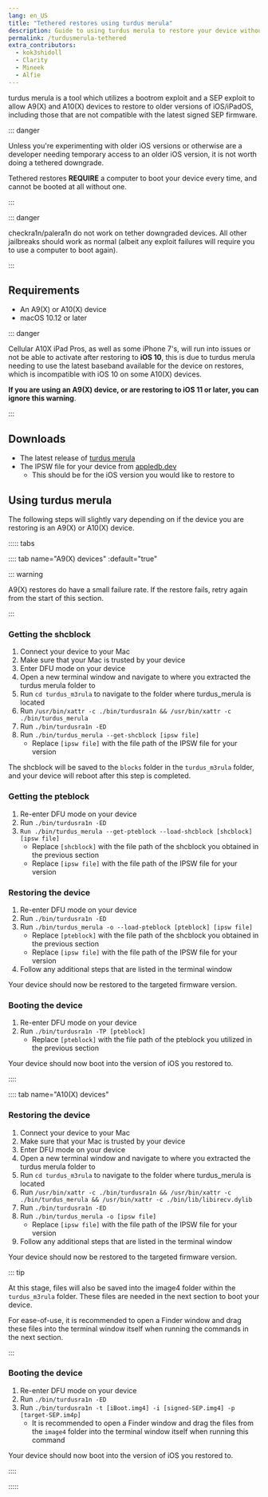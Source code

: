 ```yaml
---
lang: en_US
title: "Tethered restores using turdus merula"
description: Guide to using turdus merula to restore your device without having shsh blobs
permalink: /turdusmerula-tethered
extra_contributors:
  - kok3shidoll
  - Clarity
  - Mineek
  - Alfie
---
```


turdus merula is a tool which utilizes a bootrom exploit and a SEP exploit to allow A9(X) and A10(X) devices to restore to older versions of iOS/iPadOS, including those that are not compatible with the latest signed SEP firmware.

::: danger

Unless you're experimenting with older iOS versions or otherwise are a developer needing temporary access to an older iOS version, it is not worth doing a tethered downgrade.

Tethered restores **REQUIRE** a computer to boot your device every time, and cannot be booted at all without one.

:::

::: danger

checkra1n/palera1n do not work on tether downgraded devices. All other jailbreaks should work as normal (albeit any exploit failures will require you to use a computer to boot again).

:::

## Requirements

- An A9(X) or A10(X) device
- macOS 10.12 or later

::: danger

Cellular A10X iPad Pros, as well as some iPhone 7's, will run into issues or not be able to activate after restoring to **iOS 10**, this is due to turdus merula needing to use the latest baseband available for the device on restores, which is incompatible with iOS 10 on some A10(X) devices.

**If you are using an A9(X) device, or are restoring to iOS 11 or later, you can ignore this warning**.

:::

## Downloads

- The latest release of [turdus merula](https://sep.lol)
- The IPSW file for your device from [appledb.dev](https://appledb.dev)
  - This should be for the iOS version you would like to restore to

## Using turdus merula

The following steps will slightly vary depending on if the device you are restoring is an A9(X) or A10(X) device.

::::: tabs

:::: tab name="A9(X) devices" :default="true"

::: warning

A9(X) restores do have a small failure rate. If the restore fails, retry again from the start of this section.

:::

### Getting the shcblock

1. Connect your device to your Mac
1. Make sure that your Mac is trusted by your device
1. Enter DFU mode on your device
1. Open a new terminal window and navigate to where you extracted the turdus merula folder to
1. Run `cd turdus_m3rula` to navigate to the folder where turdus_merula is located
1. Run `/usr/bin/xattr -c ./bin/turdusra1n && /usr/bin/xattr -c ./bin/turdus_merula`
1. Run `./bin/turdusra1n -ED`
1. Run `./bin/turdus_merula --get-shcblock [ipsw file]`
    - Replace `[ipsw file]` with the file path of the IPSW file for your version

The shcblock will be saved to the `blocks` folder in the `turdus_m3rula` folder, and your device will reboot after this step is completed.

### Getting the pteblock

1. Re-enter DFU mode on your device
1. Run `./bin/turdusra1n -ED`
1. `Run ./bin/turdus_merula --get-pteblock --load-shcblock [shcblock] [ipsw file]`
      - Replace `[shcblock]` with the file path of the shcblock you obtained in the previous section
      - Replace `[ipsw file]` with the file path of the IPSW file for your version

### Restoring the device

1. Re-enter DFU mode on your device
1. Run `./bin/turdusra1n -ED`
1. Run `./bin/turdus_merula -o --load-pteblock [pteblock] [ipsw file]`
    - Replace `[pteblock]` with the file path of the shcblock you obtained in the previous section
    - Replace `[ipsw file]` with the file path of the IPSW file for your version
1. Follow any additional steps that are listed in the terminal window

Your device should now be restored to the targeted firmware version.

### Booting the device

1. Re-enter DFU mode on your device
1. Run `./bin/turdusra1n -TP [pteblock]`
    - Replace `[pteblock]` with the file path of the pteblock you utilized in the previous section

Your device should now boot into the version of iOS you restored to.

::::

:::: tab name="A10(X) devices"

### Restoring the device

1. Connect your device to your Mac
1. Make sure that your Mac is trusted by your device
1. Enter DFU mode on your device
1. Open a new terminal window and navigate to where you extracted the turdus merula folder to
1. Run `cd turdus_m3rula` to navigate to the folder where turdus_merula is located
1. Run `/usr/bin/xattr -c ./bin/turdusra1n && /usr/bin/xattr -c ./bin/turdus_merula && /usr/bin/xattr -c ./bin/lib/libirecv.dylib`
1. Run `./bin/turdusra1n -ED`
1. Run `./bin/turdus_merula -o [ipsw file]`
    - Replace `[ipsw file]` with the file path of the IPSW file for your version
1. Follow any additional steps that are listed in the terminal window

Your device should now be restored to the targeted firmware version.

::: tip

At this stage, files will also be saved into the image4 folder within the `turdus_m3rula` folder. These files are needed in the next section to boot your device.

For ease-of-use, it is recommended to open a Finder window and drag these files into the terminal window itself when running the commands in the next section.

:::

### Booting the device

1. Re-enter DFU mode on your device
1. Run `./bin/turdusra1n -ED`
1. Run `./bin/turdusra1n -t [iBoot.img4] -i [signed-SEP.img4] -p [target-SEP.im4p]`
    - It is recommended to open a Finder window and drag the files from the `image4` folder into the terminal window itself when running this command

Your device should now boot into the version of iOS you restored to.

::::

:::::
